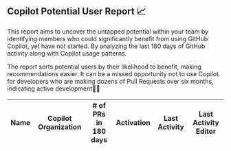 ## Copilot Potential User Report 📈

This report aims to uncover the untapped potential within your team by identifying members who could significantly benefit from using GitHub Copilot, yet have not started. By analyzing the last 180 days of GitHub activity along with Copilot usage patterns.

The report sorts potential users by their likelihood to benefit, making recommendations easier. It can be a missed opportunity not to use Copilot for developers who are making dozens of Pull Requests over six months, indicating active development🤖🚀

| Name | Copilot Organization | # of PRs in 180 days | Activation | Last Activity | Last Activity Editor |
| --- | --- | --- | --- | --- | --- |
